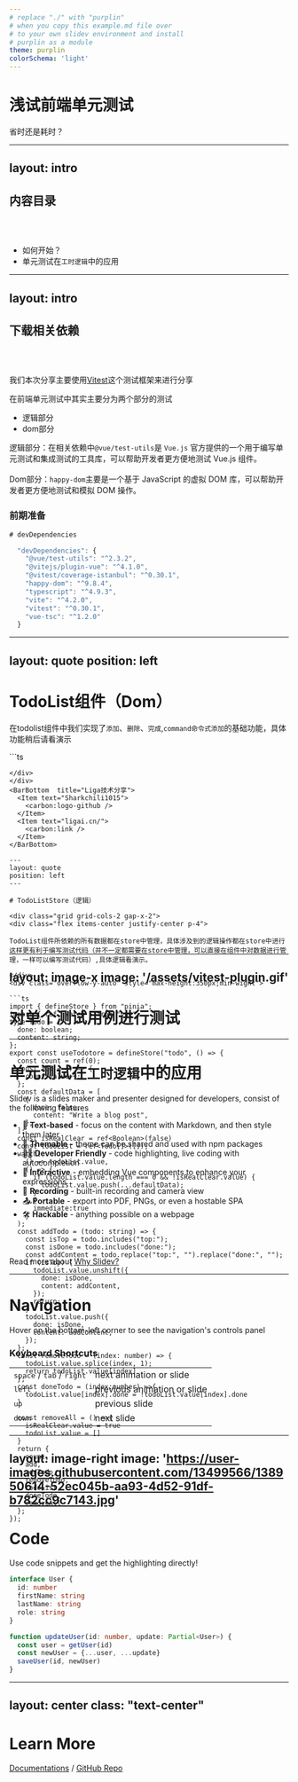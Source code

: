 ```yaml
---
# replace "./" with "purplin"
# when you copy this example.md file over
# to your own slidev environment and install
# purplin as a module
theme: purplin
colorSchema: 'light'
---
```


# 浅试前端单元测试

省时还是耗时？

<BarBottom  title="Liga技术分享">
  <Item text="Sharkchili1015">
    <carbon:logo-github />
  </Item>
  <Item text="ligai.cn/">
    <carbon:link />
  </Item>
</BarBottom>

---
layout: intro
---

## 内容目录

<br />
<br />

- 如何开始？
- 单元测试在`工时逻辑`中的应用

<BarBottom  title="Liga技术分享">
  <Item text="Sharkchili1015">
    <carbon:logo-github />
  </Item>
  <Item text="ligai.cn/">
    <carbon:link />
  </Item>
</BarBottom>

---
layout: intro
---

## 下载相关依赖

<br />
<br />

<div class="grid grid-cols-2 gap-x-4">
<div>

我们本次分享主要使用[Vitest](https://vitest.dev/)这个测试框架来进行分享

在前端单元测试中其实主要分为两个部分的测试

- 逻辑部分
- dom部分

逻辑部分：在相关依赖中`@vue/test-utils`是 `Vue.js` 官方提供的一个用于编写单元测试和集成测试的工具库，可以帮助开发者更方便地测试 Vue.js 组件。
<br>
<br>
Dom部分：`happy-dom`主要是一个基于 JavaScript 的虚拟 DOM 库，可以帮助开发者更方便地测试和模拟 DOM 操作。

</div>
<div>

### 前期准备

```ts
# devDependencies

  "devDependencies": {
    "@vue/test-utils": "^2.3.2",
    "@vitejs/plugin-vue": "^4.1.0",
    "@vitest/coverage-istanbul": "^0.30.1",
    "happy-dom": "^9.8.4",
    "typescript": "^4.9.3",
    "vite": "^4.2.0",
    "vitest": "^0.30.1",
    "vue-tsc": "^1.2.0"
  }
```

</div>
</div>

<BarBottom  title="Liga技术分享">
  <Item text="Sharkchili1015">
    <carbon:logo-github />
  </Item>
  <Item text="ligai.cn/">
    <carbon:link />
  </Item>
</BarBottom>

---
layout: quote
position: left
---

# TodoList组件（Dom）
<div class="grid grid-cols-2 gap-x-2">
<div class="flex items-center justify-center">

在todolist组件中我们实现了`添加`、`删除`、`完成`,`command命令式添加`的基础功能，具体功能稍后请看演示

</div>
<div class="overflow-y-auto" style="max-height:350px;min-wight">
```ts
<template>
    <h1>ToDo App</h1>
    <div class="form">
      <label>New ToDo </label>
      <input v-model="newTodo" id="newTodo" name="newTodo" autocomplete="off" />
      <button id="newBtn" @click="addTodo()">Add ToDo</button>
      <button id="removeAllBtn" @click="store.removeAll">Remove All</button>
    </div>
    <h2>ToDo List</h2>
    <ul class="todo-ul">
      <li v-for="(todo, index) in todoList" :key="index">
        <span :class="{ done: todo.done }" @click="store.doneTodo(index)">{{
          todo.content
        }}</span>
        <button id="removeBtn" @click="store.removeTodo(index)">Remove</button>
      </li>
    </ul>
    <h4 id="empty" v-if="todoList.length === 0">Empty list.</h4>
  </template>
<script lang="ts" setup>
import { ref } from "vue";
import { useTodotore } from "../store/modules/todo";

const store = useTodotore();
const { todoList } = store;

const newTodo = ref<String>("");
function addTodo() {
  store.addTodo(newTodo.value as string);
    newTodo.value = "";
  }
</script>
```
</div>
</div>
<BarBottom  title="Liga技术分享">
  <Item text="Sharkchili1015">
    <carbon:logo-github />
  </Item>
  <Item text="ligai.cn/">
    <carbon:link />
  </Item>
</BarBottom>

---
layout: quote
position: left
---

# TodoListStore（逻辑）

<div class="grid grid-cols-2 gap-x-2">
<div class="flex items-center justify-center p-4">

TodoList组件所依赖的所有数据都在store中管理，具体涉及到的逻辑操作都在store中进行这样更有利于编写测试代码（并不一定都需要在store中管理，可以直接在组件中对数据进行管理，一样可以编写测试代码）,具体逻辑看演示。

</div>
<div class="overflow-y-auto" style="max-height:350px;min-wight">

```ts
import { defineStore } from "pinia";
import { ref, watch } from "vue";
type Todo = {
  done: boolean;
  content: string;
};
export const useTodotore = defineStore("todo", () => {
  const count = ref(0);
  const add = () => {
    count.value++;
  };
  const defaultData = [
    {
      done: false,
      content: "Write a blog post",
    },
  ];
  const isRealClear = ref<Boolean>(false)
  const todoList = ref<Todo[]>([]);
  watch(
    () => todoList.value,
    () => {
      if (todoList.value.length === 0 && !isRealClear.value) {
        todoList.value.push(...defaultData);
      }
    },{
      immediate:true
    }
  );
  const addTodo = (todo: string) => {
    const isTop = todo.includes("top:");
    const isDone = todo.includes("done:");
    const addContent = todo.replace("top:", "").replace("done:", "");
    if (isTop) {
      todoList.value.unshift({
        done: isDone,
        content: addContent,
      });
      return;
    }
    todoList.value.push({
      done: isDone,
      content: addContent,
    });
  };
  const removeTodo = (index: number) => {
    todoList.value.splice(index, 1);
    return todoList.value[index]
  };
  const doneTodo = (index:number) =>{
    todoList.value[index].done = !todoList.value[index].done
  }

  const removeAll = () =>{
    isRealClear.value = true
    todoList.value = []
  }
  return {
    count,
    add,
    addTodo,
    removeTodo,
    todoList,
    doneTodo,
    removeAll
  };
});

```
</div>
</div>
<BarBottom  title="Liga技术分享">
  <Item text="Sharkchili1015">
    <carbon:logo-github />
  </Item>
  <Item text="ligai.cn/">
    <carbon:link />
  </Item>
</BarBottom>

---
layout: image-x
image: '/assets/vitest-plugin.gif'
---

# 对单个测试用例进行测试

<BarBottom  title="Liga技术分享">
  <Item text="Sharkchili1015">
    <carbon:logo-github />
  </Item>
  <Item text="ligai.cn/">
    <carbon:link />
  </Item>
</BarBottom>

---

# 单元测试在`工时逻辑`中的应用

Slidev is a slides maker and presenter designed for developers, consist of the following features
  
- 📝 **Text-based** - focus on the content with Markdown, and then style them later
- 🎨 **Themable** - theme can be shared and used with npm packages
- 🧑‍💻 **Developer Friendly** - code highlighting, live coding with autocompletion
- 🤹 **Interactive** - embedding Vue components to enhance your expressions
- 🎥 **Recording** - built-in recording and camera view
- 📤 **Portable** - export into PDF, PNGs, or even a hostable SPA
- 🛠 **Hackable** - anything possible on a webpage

<br>
<br>

Read more about [Why Slidev?](https://sli.dev/guide/why)

<BarBottom  title="Liga技术分享">
  <Item text="Sharkchili1015">
    <carbon:logo-github />
  </Item>
  <Item text="ligai.cn/">
    <carbon:link />
  </Item>
</BarBottom>

---

# Navigation

Hover on the bottom-left corner to see the navigation's controls panel

### Keyboard Shortcuts

|     |     |
| --- | --- |
| <kbd>space</kbd> / <kbd>tab</kbd> / <kbd>right</kbd> | next animation or slide |
| <kbd>left</kbd> | previous animation or slide |
| <kbd>up</kbd> | previous slide |
| <kbd>down</kbd> | next slide |

<BarBottom  title="Liga技术分享">
  <Item text="Sharkchili1015">
    <carbon:logo-github />
  </Item>
  <Item text="ligai.cn/">
    <carbon:link />
  </Item>
</BarBottom>

---
layout: image-right
image: 'https://user-images.githubusercontent.com/13499566/138950614-52ec045b-aa93-4d52-91df-b782cc9c7143.jpg'
---

# Code

Use code snippets and get the highlighting directly!

```ts
interface User {
  id: number
  firstName: string
  lastName: string
  role: string
}

function updateUser(id: number, update: Partial<User>) {
  const user = getUser(id)
  const newUser = {...user, ...update}  
  saveUser(id, newUser)
}
```

<BarBottom  title="Liga技术分享">
  <Item text="Sharkchili1015">
    <carbon:logo-github />
  </Item>
  <Item text="ligai.cn/">
    <carbon:link />
  </Item>
</BarBottom>

---
layout: center
class: "text-center"
---

# Learn More

[Documentations](https://sli.dev) / [GitHub Repo](https://github.com/slidevjs/slidev)

<BarBottom  title="Liga技术分享">
  <Item text="Sharkchili1015">
    <carbon:logo-github />
  </Item>
  <Item text="ligai.cn/">
    <carbon:link />
  </Item>
</BarBottom>
